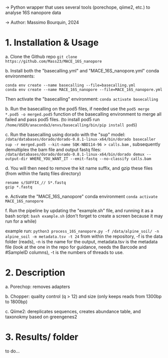 -> Python wrapper that uses several tools (porechope, qiime2, etc.) to analyse 16S nanopore data

-> Author: Massimo Bourquin, 2024

# 1. Installation & Usage

  a. Clone the Github repo `git clone https://github.com/Mass23/MACE_16S_nanopore`

  b. Install both the "basecalling.yml" and "MACE_16S_nanopore.yml" conda environments:
```
conda env create --name basecalling --file=basecalling.yml
conda env create --name MACE_16S_nanopore --file=MACE_16S_nanopore.yml
```
  Then activate the "basecalling" environment: `conda activate basecalling`

  b. Run the basecalling on the pod5 files, if needed use the `pod5 merge *.pod5 -o merged.pod5` function of the basecalling environment to merge all failed and pass pod5 files. (to install pod5 run `/home/USER/anaconda3/envs/basecalling/bin/pip install pod5`)

  c. Run the basecalling using dorado with the "sup" model: 
  ```/data/databases/dorado/dorado-0.8.1-linux-x64/bin/dorado basecaller sup -r merged.pod5 --kit-name SQK-NBD114-96 > calls.bam```
  , subsequently demultiplex the bam file and output fastq files: ``/data/databases/dorado/dorado-0.8.1-linux-x64/bin/dorado demux --output-dir WHERE_YOU_WANT_IT --emit-fastq --no-classify calls.bam``

  d. You will then need to remove the kit name suffix, and gzip these files (from within the fastq files directory)
```
rename s/SUFFIX_// S*.fastq
gzip *.fastq
```
  
  e. Activate the "MACE_16S_nanopore" conda environment `conda activate MACE_16S_nanopore`
  
  f. Run the pipeline by updating the "example.sh" file, and running it as a bash script: `bash example.sh` (don't forget to create a screen because it may run for a while)
  
  example run: `python3 process_16S_nanopore.py -f /data/alpine_soil/ -n alpine_soil -m metadata.tsv -t 24` from within the repository, -f is the data folder (reads), -n is the name for the output, metadata.tsv is the metadata file (look at the one in the repo for guidance, needs the Barcode and #SampleID columns), -t is the numbers of threads to use.

# 2. Description

  a. Porechop: removes adapters
  
  b. Chopper: quality control (q > 12) and size (only keeps reads from 1300bp to 1800bp)
  
  c. Qiime2: dereplicates sequences, creates abundance table, and taxonokmy based on greengenes2

# 3. Results/ folder
to do...
